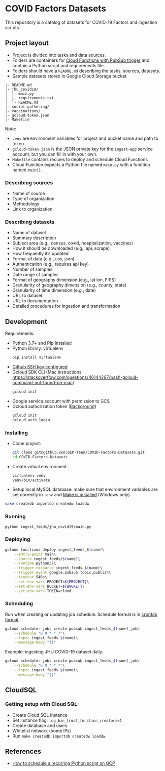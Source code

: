 # COVID Factors Datasets
This repository is a catalog of datasets for COVID-19 Factors and ingestion scripts.

## Project layout

* Project is divided into tasks and data sources.
* Folders are containers for [Cloud Functions with PubSub trigger](https://cloud.google.com/functions/docs/calling/pubsub) and contain a Python script and requirements file.
* Folders should have a `README.md` describing the tasks, sources, datasets.
* Sample datasets stored in Google Cloud Storage bucket.

```
|- README.md
|- jhu_covid19/
|  |- main.py
|  |- requirements.txt
|  `- README.md
|- social-gathering/
|- vaccinations/ 
|- gcloud-token.json
|- Makefile
```

Note:
* `.env` are environment variables for project and bucket name and path to token.
* `gcloud-token.json` is the JSON private key for the `ingest-app` service account, but you can fill in with your own.
* `Makefile` contains recipes to deploy and schedule Cloud Functions
* Cloud Function expects a Python file named `main.py` with a function named `main()`.

### Describing sources

* Name of source
* Type of organization
* Methodology  
* Link to organization

### Describing datasets

* Name of dataset
* Summary description
* Subject area (e.g., census, covid, hospitalization, vaccines)
* How it should be downloaded (e.g., api, scrape)
* How frequently it’s updated
* Format of data (e.g., csv, json)
* Authentication (e.g., requires api key)
* Number of samples
* Date range of samples
* Format of geography dimension (e.g., lat lon, FIPS)
* Granularity of geography dimension (e.g., county, state)
* Granularity of time dimension (e.g., date)
* URL to dataset
* URL to documentation
* Detailed procedures for ingestion and transformation

## Development

Requirements:
* Python 3.7+ and Pip installed
* Python library: virtualenv
  ```sh
  pip install virtualenv
  ```
* [Github SSH key configured](https://docs.github.com/en/github/authenticating-to-github/connecting-to-github-with-ssh)
* Gcloud SDK CLI (Mac instructions: https://stackoverflow.com/questions/46144267/bash-gcloud-command-not-found-on-mac) 
  ```sh
  gcloud init
  ```
* Google service account with permission to GCS
* Gcloud authorization token ([Background](https://codeburst.io/google-cloud-authentication-by-example-1481b02292e4))
  ```sh
  gcloud init
  gcloud auth login
  ```

### Installing

* Clone project:
  ```sh
  git clone git@github.com:DEP-Team/COVID-Factors-Datasets.git
  cd COVID-Factors-Datasets
  ```
* Create virtual environment:
  ```sh
  virtualenv venv
  venv/bin/activate
  ```
* Setup local MySQL database: make sure that environment variables are set correctly in `.env` and [Make is installed](https://stackoverflow.com/a/32127632) (Windows only).
```sh
make createdb importdb createdw loaddw
```

### Running

```sh
python ingest_feeds/jhu_covid19/main.py
```

### Deploying

```sh
gcloud functions deploy ingest_feeds_$(name)\
    --entry-point main\
    --source ingest_feeds/$(name)\
    --runtime python37\
    --trigger-resource ingest_feeds_$(name)\
    --trigger-event google.pubsub.topic.publish\
    --timeout 540s\
    --set-env-vars PROJECT=${PROJECT}\
    --set-env-vars BUCKET=${BUCKET}\
    --set-env-vars TOKEN=cloud
```

### Scheduling

Run when creating or updating job schedule. Schedule format is in [crontab format](https://crontab.guru/). 
```sh
gcloud scheduler jobs create pubsub ingest_feeds_$(name)_job\
    --schedule "0 0 * * *"\
    --topic ingest_feeds_$(name)\
    --message-body "{}"
```

Example: ingesting JHU COVID-19 dataset daily.
```sh
gcloud scheduler jobs create pubsub ingest_feeds_$(name)_job\
    --schedule "0 0 * * *"\
    --topic ingest_feeds_$(name)\
    --message-body "{}"
```

## CloudSQL
### Getting setup with Cloud SQL:
* Create Cloud SQL instance
* Set instance flag: `log_bin_trust_function_creators=1`
* Create database and users
* Whitelist network (home IPs)
* Run `make createdb importdb createdw loaddw`

## References

* [How to schedule a recurring Python script on GCP](https://cloud.google.com/blog/products/application-development/how-to-schedule-a-recurring-python-script-on-gcp)

